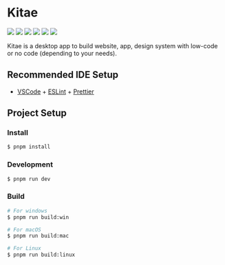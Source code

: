 # Kitae

![](https://badgen.net/github/licence/lheido/kitae?label=licence)
![](https://badgen.net/github/release/lheido/kitae)
![](https://badgen.net/github/stars/lheido/kitae?label=★)
![](https://badgen.net/github/open-issues/lheido/kitae)
![](https://badgen.net/github/dependabot/lheido/kitae?label=&icon=dependabot)
![](https://badgen.net/https/leonard-treille.npkn.net/kitae-electron-v)

Kitae is a desktop app to build website, app, design system with low-code or no code (depending to your needs).

## Recommended IDE Setup

- [VSCode](https://code.visualstudio.com/) + [ESLint](https://marketplace.visualstudio.com/items?itemName=dbaeumer.vscode-eslint) + [Prettier](https://marketplace.visualstudio.com/items?itemName=esbenp.prettier-vscode)

## Project Setup

### Install

```bash
$ pnpm install
```

### Development

```bash
$ pnpm run dev
```

### Build

```bash
# For windows
$ pnpm run build:win

# For macOS
$ pnpm run build:mac

# For Linux
$ pnpm run build:linux
```
